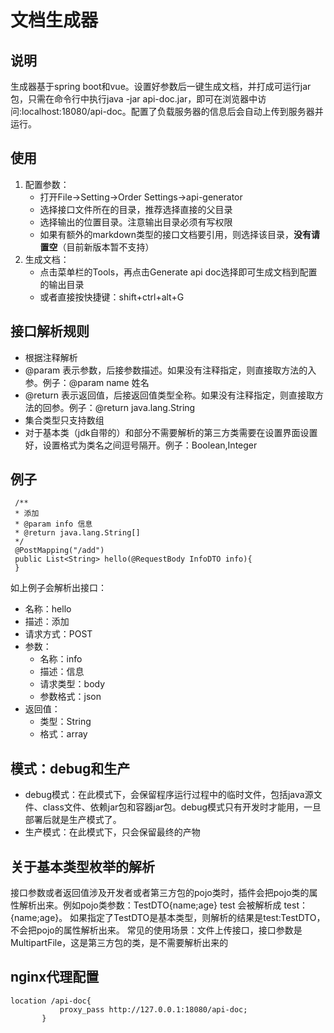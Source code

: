 # 文档生成器
## 说明
   生成器基于spring boot和vue。设置好参数后一键生成文档，并打成可运行jar包，只需在命令行中执行java -jar
   api-doc.jar，即可在浏览器中访问:localhost:18080/api-doc。配置了负载服务器的信息后会自动上传到服务器并运行。
## 使用
  1. 配置参数：
        * 打开File->Setting->Order Settings->api-generator
        * 选择接口文件所在的目录，推荐选择直接的父目录
        * 选择输出的位置目录。注意输出目录必须有写权限
        * 如果有额外的markdown类型的接口文档要引用，则选择该目录，**没有请置空**（目前新版本暂不支持）
  2. 生成文档：
        * 点击菜单栏的Tools，再点击Generate api doc选择即可生成文档到配置的输出目录
        * 或者直接按快捷键：shift+ctrl+alt+G
   
## 接口解析规则
   * 根据注释解析
   * @param 表示参数，后接参数描述。如果没有注释指定，则直接取方法的入参。例子：@param name 姓名
   * @return 表示返回值，后接返回值类型全称。如果没有注释指定，则直接取方法的回参。例子：@return java.lang.String
   * 集合类型只支持数组
   * 对于基本类（jdk自带的）和部分不需要解析的第三方类需要在设置界面设置好，设置格式为类名之间逗号隔开。例子：Boolean,Integer
## 例子
     /**
     * 添加
     * @param info 信息
     * @return java.lang.String[]
     */
     @PostMapping("/add")
     public List<String> hello(@RequestBody InfoDTO info){
     }
如上例子会解析出接口：
  * 名称：hello
  * 描述：添加
  * 请求方式：POST
  * 参数：
       * 名称：info
       * 描述：信息
       * 请求类型：body
       * 参数格式：json
  * 返回值：
       * 类型：String
       * 格式：array

## 模式：debug和生产
  * debug模式：在此模式下，会保留程序运行过程中的临时文件，包括java源文件、class文件、依赖jar包和容器jar包。debug模式只有开发时才能用，一旦部署后就是生产模式了。
  * 生产模式：在此模式下，只会保留最终的产物
  
## 关于基本类型枚举的解析

   接口参数或者返回值涉及开发者或者第三方包的pojo类时，插件会把pojo类的属性解析出来。例如pojo类参数：TestDTO{name;age} test 会被解析成
   test：{name;age}。
   如果指定了TestDTO是基本类型，则解析的结果是test:TestDTO，不会把pojo的属性解析出来。
   常见的使用场景：文件上传接口，接口参数是MultipartFile，这是第三方包的类，是不需要解析出来的
   
## nginx代理配置
    location /api-doc{
               proxy_pass http://127.0.0.1:18080/api-doc;
           }
